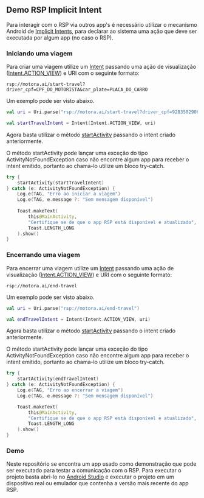 ## Demo RSP Implicit Intent

Para interagir com o RSP via outros app's é necessário utilizar o mecanismo Android de [Implicit Intents](https://developer.android.com/guide/components/intents-filters#Types), para declarar ao sistema uma ação que deve ser executada por algum app (no caso o RSP).

### Iniciando uma viagem

Para criar uma viagem utilize um [Intent](https://developer.android.com/reference/android/content/Intent) passando uma ação de visualização ([Intent.ACTION_VIEW](https://developer.android.com/reference/android/content/Intent#ACTION_VIEW)) e URI com o seguinte formato:

```rsp://motora.ai/start-travel?driver_cpf=CPF_DO_MOTORISTA&car_plate=PLACA_DO_CARRO```

Um exemplo pode ser visto abaixo.

```kotlin
val uri = Uri.parse("rsp://motora.ai/start-travel?driver_cpf=92835029060&car_plate=ABC0001")

val startTravelIntent = Intent(Intent.ACTION_VIEW, uri)
```

Agora basta utilizar o método [startActivity](https://developer.android.com/reference/android/app/Activity#startActivity(android.content.Intent)) passando o intent criado anteriormente.

O método startActivity pode lançar uma exceção do tipo ActivityNotFoundException caso não encontre algum app para receber o intent emitido, portanto ao chama-lo utilize um bloco try-catch.

```kotlin
try {
    startActivity(startTravelIntent)
} catch (e: ActivityNotFoundException) {
    Log.e(TAG, "Erro ao iniciar a viagem")
    Log.e(TAG, e.message ?: "Sem mensagem disponível")
    
    Toast.makeText(
        this@MainActivity,
        "Certifique se de que o app RSP está disponível e atualizado",
        Toast.LENGTH_LONG
    ).show()
}
```

### Encerrando uma viagem

Para encerrar uma viagem utilize um [Intent](https://developer.android.com/reference/android/content/Intent) passando uma ação de visualização ([Intent.ACTION_VIEW](https://developer.android.com/reference/android/content/Intent#ACTION_VIEW)) e URI com o seguinte formato:

```rsp://motora.ai/end-travel```

Um exemplo pode ser visto abaixo.

```kotlin
val uri = Uri.parse("rsp://motora.ai/end-travel")

val endTravelIntent = Intent(Intent.ACTION_VIEW, uri)
```

Agora basta utilizar o método [startActivity](https://developer.android.com/reference/android/app/Activity#startActivity(android.content.Intent)) passando o intent criado anteriormente.

O método startActivity pode lançar uma exceção do tipo ActivityNotFoundException caso não encontre algum app para receber o intent emitido, portanto ao chama-lo utilize um bloco try-catch.

```kotlin
try {
    startActivity(endTravelIntent)
} catch (e: ActivityNotFoundException) {
    Log.e(TAG, "Erro ao encerrar a viagem")
    Log.e(TAG, e.message ?: "Sem mensagem disponível")

    Toast.makeText(
        this@MainActivity,
        "Certifique se de que o app RSP está disponível e atualizado",
        Toast.LENGTH_LONG
    ).show()
}
```

### Demo

Neste repositório se encontra um app usado como demonstração que pode ser executado para testar a comunicação com o RSP. Para executar o projeto basta abri-lo no [Android Studio](https://developer.android.com/studio) e executar o projeto em um dispositivo real ou emulador que contenha a versão mais recente do app RSP. 